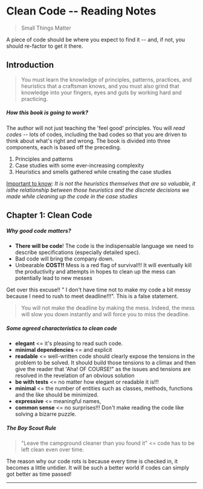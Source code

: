 # Clean Code -- Reading Notes

> Small Things Matter

A piece of code should be where you expect to find it -- and, if not, you should re-factor to get it there. 

## Introduction

> You must learn the knowledge of principles, patterns, practices, and heuristics that a craftsman knows, and you must also grind that knowledge into your fingers, eyes and guts by working hard and practicing. 

##### How this book is going to work?

The author will not just teaching the 'feel good' principles. You will *read codes* -- lots of codes, including the bad codes so that you are driven to think about what's right and wrong. The book is divided into three components, each is based off  the preceding. 

1. Principles and patterns 
2. Case studies with some ever-increasing complexity
3. Heuristics and smells gathered while creating the case studies

<u>Important to know</u>: *It is not the heuristics themselves that are so valuable, it isthe relationship between those heuristics and the discrete decisions we made while cleaning up the code in the case studies* 



## Chapter 1: Clean Code

##### Why good code matters?

* **There will be code**! The code is the indispensable language we need to describe specifications (especially detailed spec). 
* Bad code will bring the company down. 
* Unbearable **COST!!**  Mess is a red flag of  survival!!! It will eventually kill the productivity and attempts in hopes to clean up the mess can potentially lead to new messes

Get over this excuse!! " I don't have time not to make my code a bit messy because I need to rush to meet deadline!!!". This is a false statement. 

> You will not make the deadline by making the mess. Indeed, the mess will slow you down instantly and will force you to miss the deadline.

##### Some agreed characteristics to clean code

* **elegant** <= it's pleasing to read such code.
* **minimal dependencies** <= and explicit
* **readable** <= well-written code should clearly expose the tensions in the problem to be solved. It should build those tensions to a climax and then give the reader that 'Aha! OF COURSE!" as the issues and tensions are resolved in the revelation of an obvious solution
* **be with tests** <= no matter how elegant or readable it is!!!
* **minimal** <= the number of entities such as classes, methods, functions and the like should be minimized. 
* **expressive** <= meaningful names, 
* **common sense** <= no surprises!!! Don't make reading the code like solving a bizarre puzzle. 

##### The Boy Scout Rule

> "Leave the campground cleaner than you found it" <= code has to be left clean even over time. 

The reason why our code rots is because every time is checked in, it becomes a little untidier. It will be such a better world if codes can simply got better as time passed! 



---- 

